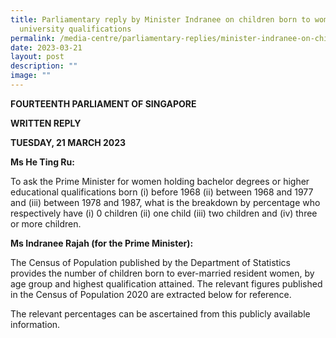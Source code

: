 ```yaml
---
title: Parliamentary reply by Minister Indranee on children born to women with
  university qualifications
permalink: /media-centre/parliamentary-replies/minister-indranee-on-children-born-to-women-with-uni-qual/
date: 2023-03-21
layout: post
description: ""
image: ""
---
```

**FOURTEENTH PARLIAMENT OF SINGAPORE**

**WRITTEN REPLY**

**TUESDAY, 21 MARCH 2023**

**Ms He Ting Ru:**

To ask the Prime Minister for women holding bachelor degrees or higher educational qualifications born (i) before 1968 (ii) between 1968 and 1977 and (iii) between 1978 and 1987, what is the breakdown by percentage who respectively have (i) 0 children (ii) one child (iii) two children and (iv) three or more children.

**Ms Indranee Rajah (for the Prime Minister):**

The Census of Population published by the Department of Statistics provides the number of children born to ever-married resident women, by age group and highest qualification attained. The relevant figures published in the Census of Population 2020 are extracted below for reference.

The relevant percentages can be ascertained from this publicly available information.
